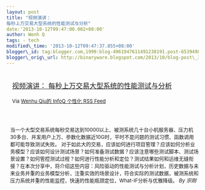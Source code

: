 ```yaml
--- 
layout: post 
title: "视频演讲：
每秒上万交易大型系统的性能测试与分析" 
date:'2013-10-12T09:47:00.002+08:00' 
author: Wenh Q
tags: - tech
modified\_time: '2013-10-12T09:47:37.855+08:00' 
blogger\_id: tag:blogger.com,1999:blog-4961947611491238191.post-6539498536882900041
blogger\_orig\_url: http://binaryware.blogspot.com/2013/10/blog-post\_3356.html
---
```

<div style="margin: 10px; padding: 5px;">

<div style="font-size: 18px;">

[视频演讲：
每秒上万交易大型系统的性能测试与分析](http://www.infoq.com/cn/presentations/large-trading-system-performance-testing-and-analysis)

</div>

<div style="font-size: 13px;">

Via [Wenhu Qiu的 InfoQ 个性化 RSS Feed](http://www.infoq.com/cn/)

</div>

</div>

<div style="font-size: 13px; padding: 15px 0 10px 10px;">

当一个大型交易系统每秒交易达到10000以上、被测系统几十台小机服务器、压力机30多台、并发用户上万、参数化数据近10G时，平时不是问题的测试习惯、函数调用都可能导致测试失败。
对于如此大的交易，应该如何进行项目管理？应该如何分析业务模型？应该如何设计测试场景？如何准备测试数据？应该注意哪些测试脚本、测试场景设置？如何管控测试过程？如何进行性能分析和定位？测试结果如何和运维无缝衔接？在本次分享中，将介绍这些内容：风险驱动的性能测试与分析计划，历史数据与未来业务并重的业务模型分析，注重实效的场景设计，符合实际的测试数据，被测系统和压力系统并重的性能监控，快速的性能瓶颈定位，What-IF分析与优雅降级。
*By 宗刚*

</div>
